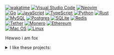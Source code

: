 <!--[![altfoxie's's github stats](https://github-readme-stats.vercel.app/api?username=altfoxie)](https://github.com/anuraghazra/github-readme-stats)--> <!--[![altfoxie's wakatime stats](https://github-readme-stats.vercel.app/api/wakatime?username=altfoxie)](https://github.com/anuraghazra/github-readme-stats)-->
[![wakatime](https://wakatime.com/badge/user/313a551e-83b9-49c3-9c56-608917c74188.svg?style=for-the-badge)](https://wakatime.com/@313a551e-83b9-49c3-9c56-608917c74188)
[![Visual Studio Code](https://img.shields.io/badge/Visual%20Studio%20Code-0078d7.svg?style=for-the-badge&logo=visual-studio-code&logoColor=white)](https://code.visualstudio.com/)
[![Neovim](https://img.shields.io/badge/NeoVim-%2357A143.svg?&style=for-the-badge&logo=neovim&logoColor=white)](https://neovim.io/)
<br/>
[![Go](https://img.shields.io/badge/go-%2300ADD8.svg?style=for-the-badge&logo=go&logoColor=white)](https://go.dev/)
[![JavaScript](https://img.shields.io/badge/javascript-%23323330.svg?style=for-the-badge&logo=javascript&logoColor=%23F7DF1E)](https://developer.mozilla.org/en-US/docs/Web/javascript)
[![TypeScript](https://img.shields.io/badge/typescript-%23007ACC.svg?style=for-the-badge&logo=typescript&logoColor=white)](https://www.typescriptlang.org/)
[![Python](https://img.shields.io/badge/python-3670A0?style=for-the-badge&logo=python&logoColor=ffdd54)](https://www.python.org/)
[![Rust](https://img.shields.io/badge/rust-%23000000.svg?style=for-the-badge&logo=rust&logoColor=white)](https://www.rust-lang.org/)
<br/>
[![MySQL](https://img.shields.io/badge/mysql-%2300f.svg?style=for-the-badge&logo=mysql&logoColor=white)](https://www.mysql.com/)
[![Postgres](https://img.shields.io/badge/postgres-%23316192.svg?style=for-the-badge&logo=postgresql&logoColor=white)](https://www.postgresql.org/)
[![SQLite](https://img.shields.io/badge/sqlite-%2307405e.svg?style=for-the-badge&logo=sqlite&logoColor=white)](https://www.sqlite.org/)
[![Redis](https://img.shields.io/badge/redis-%23DD0031.svg?style=for-the-badge&logo=redis&logoColor=white)](https://redis.io/)
<br/>
[![Tether](https://img.shields.io/badge/tether-168363?style=for-the-badge&logo=tether&logoColor=white)](https://tether.to/)
[![Monero](https://img.shields.io/badge/monero-FF6600?style=for-the-badge&logo=monero&logoColor=white)](https://www.getmonero.org/)
[![Ethereum](https://img.shields.io/badge/Ethereum-3C3C3D?style=for-the-badge&logo=Ethereum&logoColor=white)](https://ethereum.org/)
<br/>
[![Mac OS](https://img.shields.io/badge/mac%20os-000000?style=for-the-badge&logo=macos&logoColor=F0F0F0)](https://www.apple.com/osx)
[![Linux](https://img.shields.io/badge/Linux-FCC624?style=for-the-badge&logo=linux&logoColor=black)](https://www.kernel.org/)

Hewwo i am fox

<details> 
  <summary>I like these projects:</summary>
  
  - [Go](https://go.dev/) - The best programming language ever
  - [VS Code](https://code.visualstudio.com/) - The best editor ever
  - [Paw](https://paw.cloud/) - The most advanced API tool for Mac
  - [Insomnia](https://insomnia.rest/) - The API Design Platform and API Client
  - [Proxyman](https://proxyman.io/) - Modern Web Debugging Proxy for macOS, iOS, and Android
  - [Hidden Bar](https://github.com/dwarvesf/hidden/) - An ultra-light MacOS utility that helps hide menu bar icons
  - [stats](https://github.com/exelban/stats/) - macOS system monitor in your menu bar
  - [StackBlitz](https://stackblitz.com//) - The fastest, most secure dev environment on the planet
  - [micro](https://github.com/zyedidia/micro/) - A modern and intuitive terminal-based text editor
  - [btop++](https://github.com/aristocratos/btop/) - A monitor of resources
  - [bat](https://github.com/sharkdp/bat/) - A cat(1) clone with wings
  - [exa](https://github.com/ogham/exa/) - A modern replacement for ‘ls’
  - [goutil](https://github.com/gookit/goutil/) - Helper Utils For The Go
  - [fiber](https://github.com/gofiber/fiber/) - Express inspired web framework written in Go
  - [iris](https://github.com/kataras/iris/) - The fastest HTTP/2 Go Web Framework
  - [echo](https://github.com/labstack/echo/) - High performance, minimalist Go web framework
  - [macaron](https://github.com/go-macaron/macaron/) - High productive and modular web framework in Go
  - [flamego](https://github.com/flamego/flamego/) - A fantastic modular Go web framework with a slim core but limitless extensibility
  - [beego](https://github.com/beego/beego/) - Open-source, high-performance web framework for the Go programming language
  - [gin](https://github.com/gin-gonic/gin/) - HTTP web framework written in Go (Golang). It features a Martini-like API with much better performance -- up to 40 times faster
  - [buffalo](https://github.com/gobuffalo/buffalo/) - Rapid Web Development w/ Go 
  - [zerolog](https://github.com/rs/zerolog/) - Zero Allocation JSON Logger
  - [slog](https://github.com/gookit/slog/) - Lightweight, configurable, extensible logging library written in Go
  - [pterm](https://github.com/pterm/pterm/) - PTerm is a modern Go module to beautify console output. Featuring charts, progressbars, tables, trees, and much more 🚀 It's completely configurable and 100% cross-platform compatible
  - [wails](https://github.com/wailsapp/wails/) - Create desktop apps using Go and Web Technologies
  - [qlovaseed](https://github.com/qlova/seed/) - A full-stack webapp development module for Go
  - [tauri](https://github.com/tauri-apps/tauri/) - Build smaller, faster, and more secure desktop applications with a web frontend
  - [lorca](https://github.com/zserge/lorca/) - Build cross-platform modern desktop apps in Go + HTML5
  - [chromely](https://github.com/chromelyapps/Chromely/) - Build Cross Platform HTML Desktop Apps on .NET using native GUI, HTML5, JavaScript, CSS, Owin, AspNetCore (MVC, RazorPages, Blazor)
  - [lux](https://github.com/iawia002/lux) - Fast and simple video download library and CLI tool written in Go
  - [lo](https://github.com/samber/lo/) - A Lodash-style Go library based on Go 1.18+ Generics (map, filter, contains, find...) 
</details>
